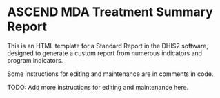 # ASCEND MDA Treatment Summary Report

This is an HTML template for a Standard Report in the DHIS2 software, designed to generate a custom report from numerous indicators and program indicators.

Some instructions for editing and maintenance are in comments in code.

TODO: Add more instructions for editing and maintenance here.
